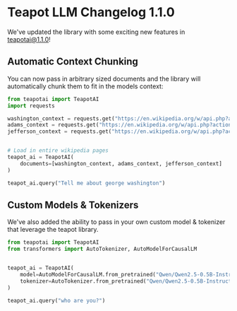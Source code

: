 # Teapot LLM Changelog 1.1.0
We've updated the library with some exciting new features in teapotai@1.1.0!

## Automatic Context Chunking
You can now pass in arbitrary sized documents and the library will automatically chunk them to fit in the models context:
```python
from teapotai import TeapotAI
import requests

washington_context = requests.get("https://en.wikipedia.org/w/api.php?action=query&format=json&prop=extracts&explaintext=true&titles=George_Washington").json()['query']['pages'].popitem()[1]['extract']
adams_context = requests.get("https://en.wikipedia.org/w/api.php?action=query&format=json&prop=extracts&explaintext=true&titles=John_Adams").json()['query']['pages'].popitem()[1]['extract']
jefferson_context = requests.get("https://en.wikipedia.org/w/api.php?action=query&format=json&prop=extracts&explaintext=true&titles=Thomas_Jefferson").json()['query']['pages'].popitem()[1]['extract']


# Load in entire wikipedia pages 
teapot_ai = TeapotAI(
    documents=[washington_context, adams_context, jefferson_context]
)

teapot_ai.query("Tell me about george washington")
```


## Custom Models & Tokenizers
We've also added the ability to pass in your own custom model & tokenizer that leverage the teapot library.
```python
from teapotai import TeapotAI
from transformers import AutoTokenizer, AutoModelForCausalLM


teapot_ai = TeapotAI(
    model=AutoModelForCausalLM.from_pretrained("Qwen/Qwen2.5-0.5B-Instruct"),
    tokenizer=AutoTokenizer.from_pretrained("Qwen/Qwen2.5-0.5B-Instruct"),
)

teapot_ai.query("who are you?")
```